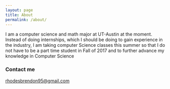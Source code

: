 ```yaml
---
layout: page
title: About
permalink: /about/
---
```



I am a computer science and math major at UT-Austin at the moment. Instead of doing internships, which I should be doing to gain experience in the industry, I am taking computer Science classes this summer so that I do not have to be a part time student in Fall of 2017 and to further advance my knowledge in Computer Science

### Contact me

[rhodesbrendon95@gmail.com](mailto:rhodesbrendon95@gmail.com)
